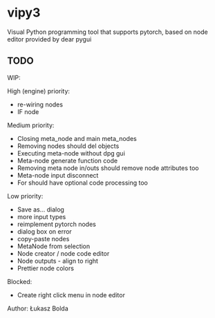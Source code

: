 # vipy3
Visual Python programming tool that supports pytorch, based on node editor provided by dear pygui

TODO
----
WIP:
  
High (engine) priority:
* re-wiring nodes
* IF node

Medium priority:
* Closing meta_node and main meta_nodes
* Removing nodes should del objects
* Executing meta-node without dpg gui
* Meta-node generate function code
* Removing meta node in/outs should remove node attributes too
* Meta-node input disconnect
* For should have optional code processing too

Low priority:
* Save as... dialog
* more input types
* reimplement pytorch nodes
* dialog box on error
* copy-paste nodes
* MetaNode from selection
* Node creator / node code editor
* Node outputs - align to right
* Prettier node colors 

Blocked:
* Create right click menu in node editor

Author: Łukasz Bolda